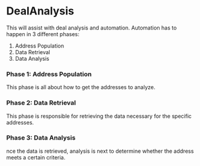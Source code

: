 # DealAnalysis
This will assist with deal analysis and automation. Automation has to happen in 3 different phases:

1. Address Population
2. Data Retrieval
3. Data Analysis

### Phase 1: Address Population
This phase is all about how to get the addresses to analyze. 

### Phase 2: Data Retrieval
This phase is responsible for retrieving the data necessary for the specific addresses.

### Phase 3: Data Analysis
nce the data is retrieved, analysis is next to determine whether the address meets a certain criteria.
